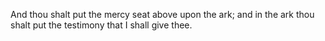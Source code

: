 And thou shalt put the mercy seat above upon the ark; and in the ark thou shalt put the testimony that I shall give thee.
